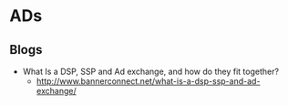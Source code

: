 # ADs
## Blogs
* What Is a DSP, SSP and Ad exchange, and how do they fit together?
  * http://www.bannerconnect.net/what-is-a-dsp-ssp-and-ad-exchange/

